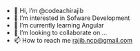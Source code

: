 - 👋 Hi, I’m @codeachirajib
- 👀 I’m interested in Sofware Development
- 🌱 I’m currently learning Angular
- 💞️ I’m looking to collaborate on ...
- 📫 How to reach me rajib.ncp@gmail.com

<!---
codeachirajib/codeachirajib is a ✨ special ✨ repository because its `README.md` (this file) appears on your GitHub profile.
You can click the Preview link to take a look at your changes.
--->
